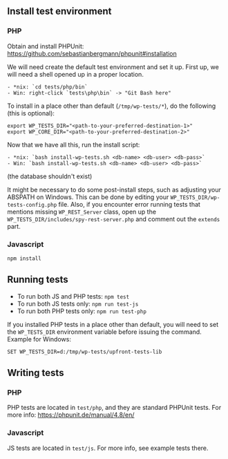 ## Install test environment

### PHP

Obtain and install PHPUnit: https://github.com/sebastianbergmann/phpunit#installation
    
We will need create the default test environment and set it up. First up, we will need a shell opened up in a proper location.

    - *nix: `cd tests/php/bin` 
    - Win: right-click `tests\php\bin` -> "Git Bash here"

To install in a place other than default (`/tmp/wp-tests/*`), do the following (this is optional):

  ```
  export WP_TESTS_DIR="<path-to-your-preferred-destination-1>"
  export WP_CORE_DIR="<path-to-your-preferred-destination-2>"
  ```

Now that we have all this, run the install script:

    - *nix: `bash install-wp-tests.sh <db-name> <db-user> <db-pass>`
    - Win: `bash install-wp-tests.sh <db-name> <db-user> <db-pass>`

(the database shouldn't exist)

It might be necessary to do some post-install steps, such as adjusting your ABSPATH on Windows. This can be done by editing your `WP_TESTS_DIR/wp-tests-config.php` file. Also, if you encounter error running tests that mentions missing `WP_REST_Server` class, open up the `WP_TESTS_DIR/includes/spy-rest-server.php` and comment out the `extends` part.

### Javascript

`npm install`

## Running tests

- To run both JS and PHP tests: `npm test`
- To run both JS tests only: `npm run test-js`
- To run both PHP tests only: `npm run test-php`

If you installed PHP tests in a place other than default, you will need to set the `WP_TESTS_DIR` environment variable before issuing the command. Example for Windows:

`SET WP_TESTS_DIR=d:/tmp/wp-tests/upfront-tests-lib`

## Writing tests

### PHP

PHP tests are located in `test/php`, and they are standard PHPUnit tests. For more info: https://phpunit.de/manual/4.8/en/

### Javascript

JS tests are located in `test/js`. For more info, see example tests there.